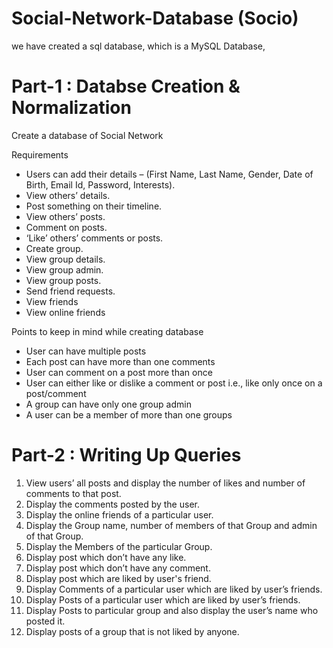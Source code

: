 # Social-Network-Database (Socio)

we have created a sql database, which is a MySQL Database, 

# Part-1 : Databse Creation & Normalization

Create a database of Social Network

Requirements

* Users can add their details – (First Name, Last Name, Gender, Date of Birth, Email Id,
Password, Interests).
* View others’ details.
* Post something on their timeline.
* View others’ posts.
* Comment on posts.
* ‘Like’ others’ comments or posts.
* Create group.
* View group details.
* View group admin.
* View group posts.
* Send friend requests.
* View friends
* View online friends

Points to keep in mind while creating database
* User can have multiple posts
* Each post can have more than one comments
* User can comment on a post more than once
* User can either like or dislike a comment or post i.e., like only once on a
post/comment
* A group can have only one group admin
* A user can be a member of more than one groups 

# Part-2 : Writing Up Queries 

1. View users’ all posts and display the number of likes and number of comments to that
post.
2. Display the comments posted by the user.
3. Display the online friends of a particular user.
4. Display the Group name, number of members of that Group and admin of that
Group.
5. Display the Members of the particular Group.
6. Display post which don’t have any like.
7. Display post which don’t have any comment.
8. Display post which are liked by user's friend.
9. Display Comments of a particular user which are liked by user’s friends.
10. Display Posts of a particular user which are liked by user’s friends.
11. Display Posts to particular group and also display the user’s name who posted it.
12. Display posts of a group that is not liked by anyone. 
